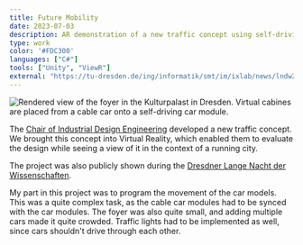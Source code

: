 ```yaml
---
title: Future Mobility
date: 2023-07-03
description: AR demonstration of a new traffic concept using self-driving pods
type: work
color: '#FDC300'
languages: ["C#"]
tools: ["Unity", "ViewR"]
external: "https://tu-dresden.de/ing/informatik/smt/im/ixlab/news/lndw2023_kulturpalast?set_language=en"
---
```


![Rendered view of the foyer in the Kulturpalast in Dresden. Virtual cabines are placed from a cable car onto a self-driving car module.](@assets/projects/future-mobility.jpeg)

The [Chair of Industrial Design Engineering](https://tu-dresden.de/ing/maschinenwesen/imm/td?set_language=en)
developed a new traffic concept. We brought this concept into Virtual Reality, which enabled them to evaluate the
design while seeing a view of it in the context of a running city.

The project was also publicly shown during the [Dresdner Lange Nacht der Wissenschaften](https://www.wissenschaftsnacht-dresden.de/en/).

My part in this project was to program the movement of the car models. This was a quite complex task,
as the cable car modules had to be synced with the car modules. The foyer was also quite small, and adding multiple
cars made it quite crowded. Traffic lights had to be implemented as well, since cars shouldn't drive through each other.
